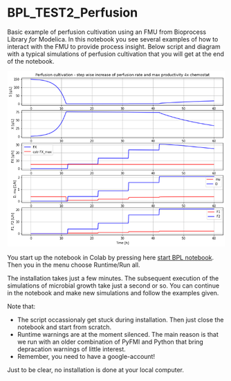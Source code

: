 # BPL_TEST2_Perfusion

Basic example of perfusion cultivation using an FMU from Bioprocess Library *for* Modelica. 
In this notebook you see several examples of how to interact with the FMU to provide process insight.
Below script and diagram with a typical simulations of perfusion cultivation that you will get at the end of the notebook.

![](Fig2_BPL_TEST2_Perfusion_steps.png)

You start up the notebook in Colab by pressing here
[start BPL notebook](https://colab.research.google.com/github/janpeter19/BPL_TEST2_Perfusion/blob/main/BPL_TEST2_Perfusion.ipynb).
Then you in the menu choose Runtime/Run all.

The installation takes just a few minutes. The subsequent execution of the simulations of microbial growth take just a second or so. You can continue in the notebook and make new simulations and follow the examples given.

Note that:
* The script occassionaly get stuck during installation. Then just close the notebook and start from scratch.
* Runtime warnings are at the moment silenced. The main reason is that we run with an older combination of PyFMI and Python that bring depracation warnings of little interest. 
* Remember, you need to have a google-account!

Just to be clear, no installation is done at your local computer.
